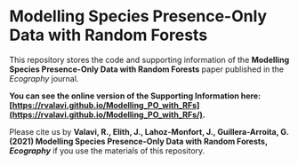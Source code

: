 # Modelling Species Presence-Only Data with Random Forests

This repository stores the code and supporting information of the **Modelling Species Presence-Only Data with Random Forests** paper published in the *Ecography* journal.

**You can see the online version of the Supporting Information here: [https://rvalavi.github.io/Modelling_PO_with_RFs](https://rvalavi.github.io/Modelling_PO_with_RFs/).**

Please cite us by **Valavi, R., Elith, J., Lahoz-Monfort, J., Guillera-Arroita, G. (2021) Modelling Species Presence-Only Data with Random Forests, *Ecography*** if you use the materials of this repository.

